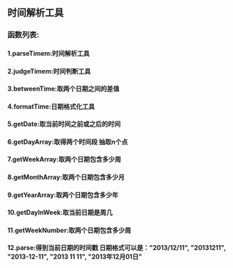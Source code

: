 ## 时间解析工具

### 函数列表:
#### 1.parseTimem:时间解析工具
#### 2.judgeTimem:时间判断工具
#### 3.betweenTime:取两个日期之间的差值
#### 4.formatTime:日期格式化工具
#### 5.getDate:取当前时间之前或之后的时间
#### 6.getDayArray:取得两个时间段 抽取n个点
#### 7.getWeekArray:取两个日期包含多少周
#### 8.getMonthArray:取两个日期包含多少月
#### 9.getYearArray:取两个日期包含多少年
#### 10.getDayInWeek:取当前日期是周几
#### 11.getWeekNumber:取两个日期包含多少周
#### 12.parse:得到当前日期的时间戳 日期格式可以是："2013/12/11", "20131211", "2013-12-11", "2013 11 11", "2013年12月01日"